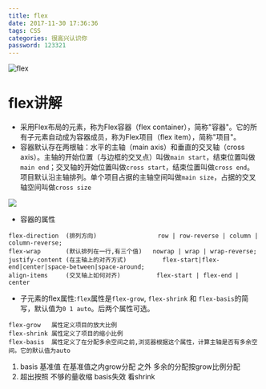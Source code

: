 ```yaml
---
title: flex
date: 2017-11-30 17:36:36
tags: CSS
categories: 很高兴认识你
password: 123321
---
```


![flex](http://www.ruanyifeng.com/blogimg/asset/2015/bg2015071321.png)

<!-- more -->



# flex讲解

- 采用Flex布局的元素，称为Flex容器（flex container），简称"容器"。它的所有子元素自动成为容器成员，称为Flex项目（flex item），简称"项目"。
- 容器默认存在两根轴：水平的主轴（main axis）和垂直的交叉轴（cross axis）。主轴的开始位置（与边框的交叉点）叫做`main start`，结束位置叫做`main end`；交叉轴的开始位置叫做`cross start`，结束位置叫做`cross end`。项目默认沿主轴排列。单个项目占据的主轴空间叫做`main size`，占据的交叉轴空间叫做`cross size`

<img src="http://www.ruanyifeng.com/blogimg/asset/2015/bg2015071004.png">

- 容器的属性

```
flex-direction	(排列方向)				   row | row-reverse | column | column-reverse;
flex-wrap		(默认排列在一行,有三个值)	 nowrap | wrap | wrap-reverse;
justify-content (在主轴上的对齐方式)          flex-start|flex-end|center|space-between|space-around;
align-items     (交叉轴上如何对齐)          flex-start | flex-end | center
```

- 子元素的flex属性:`flex`属性是`flex-grow`, `flex-shrink` 和 `flex-basis`的简写，默认值为`0 1 auto`。后两个属性可选。

```
flex-grow	属性定义项目的放大比例
flex-shrink	属性定义了项目的缩小比例
flex-basis	属性定义了在分配多余空间之前,浏览器根据这个属性，计算主轴是否有多余空间。它的默认值为auto
```

1. basis 基准值 在基准值之内grow分配 之外 多余的分配按grow比例分配
2. 超出按照 不够的量收缩 basis失效 看shrink
